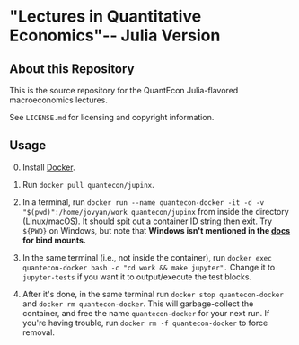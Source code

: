 # "Lectures in Quantitative Economics"-- Julia Version

## About this Repository 

This is the source repository for the QuantEcon Julia-flavored macroeconomics lectures. 

See `LICENSE.md` for licensing and copyright information. 

## Usage

0. Install [Docker](https://www.docker.com/).

1. Run `docker pull quantecon/jupinx`. 

2. In a terminal, run `docker run --name quantecon-docker -it -d -v "$(pwd)":/home/jovyan/work quantecon/jupinx` from inside the directory (Linux/macOS). It should spit out a container ID string then exit. Try `${PWD}` on Windows, but note that **Windows isn't mentioned in the [docs](https://docs.docker.com/storage/bind-mounts/) for bind mounts.**  

3. In the same terminal (i.e., not inside the container), run `docker exec quantecon-docker bash -c "cd work && make jupyter".` Change it to `jupyter-tests` if you want it to output/execute the test blocks. 

4. After it's done, in the same terminal run `docker stop quantecon-docker` and `docker rm quantecon-docker`. This will garbage-collect the container, and free the name `quantecon-docker` for your next run. If you're having trouble, run `docker rm -f quantecon-docker` to force removal. 

